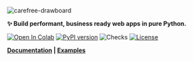 ![carefree-drawboard][socialify-image]

<div style={{textAlign: 'center'}}>

  **✨ Build performant, business ready web apps in pure Python.**

  [![Open In Colab](https://colab.research.google.com/assets/colab-badge.svg)](https://colab.research.google.com/github/carefree0910/carefree-drawboard/blob/dev/examples/server.ipynb)
  [![PyPI version](https://badge.fury.io/py/carefree-drawboard.svg)](https://badge.fury.io/py/carefree-drawboard.svg)
  ![Checks](https://github.com/carefree0910/carefree-drawboard/actions/workflows/checks.yml/badge.svg)
  [![License](https://img.shields.io/badge/License-Apache_2.0-yellowgreen.svg)](https://opensource.org/licenses/Apache-2.0)

  **[Documentation](/docs/getting-started) | [Examples](https://github.com/carefree0910/carefree-drawboard/tree/dev/examples)**

</div>

[socialify-image]: https://socialify.git.ci/carefree0910/carefree-drawboard/image?description=1&descriptionEditable=Infinite%20Drawboard%20in%20Python%20🐍&forks=1&issues=1&logo=https%3A%2F%2Fem-content.zobj.net%2Fthumbs%2F240%2Fmicrosoft%2F319%2Fartist-palette_1f3a8.png&name=1&pattern=Floating%20Cogs&stargazers=1&theme=Auto
